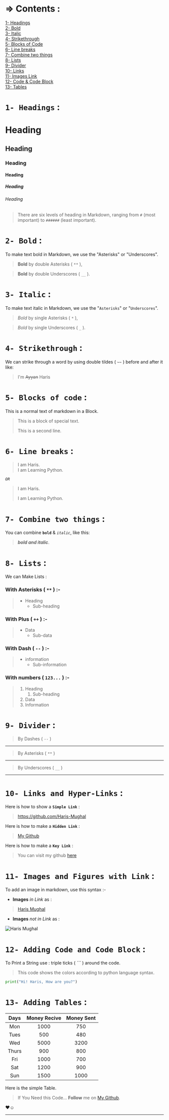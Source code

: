 # => Contents :

[1- Headings](#1--headings)\
[2- Bold](#2--bold)\
[3- Italic](#3--italic)\
[4- Strikethrough](#4--strikethrough)\
[5- Blocks of Code](#5--blocks-of-code)\
[6- Line breaks](#6--line-breaks)\
[7- Combine two things](#7--combine-two-things)\
[8- Lists](#8--lists)\
[9- Divider](#9--divider)\
[10- Links](#10--links-and-hyper-links)\
[11- Images Link](#11--images-and-figures-with-link)\
[12- Code & Code Block](#12--adding-code-and-code-block)\
[13- Tables](#13--adding-tables)


# `1- Headings` :

# Heading
## Heading
### Heading
#### Heading
##### Heading
###### Heading

> There are six levels of heading in Markdown, ranging from `#` (most important) to `######` (least important).

# `2- Bold` :
To make text bold in Markdown, we use the "Asterisks" or "Underscores".

> **Bold** by double Asterisks ( `**` ),

> __Bold__ by double Underscores ( `__` ). 


# `3- Italic` :
To make text italic in Markdown, we use the "`Asterisks`" or "`Underscores`".

> *Bold* by single Asterisks ( `*` ),

> _Bold_ by single Underscores ( `_` ).

# `4- Strikethrough` :


We can strike through a word by using double tildes ( `~~` ) before and after it like:
> I'm ~~Ayyan~~ Haris


# `5- Blocks of code` :
This is a normal text of markdown in a Block.
>This is a block of special text.
>
>This is a second line.


# `6- Line breaks` :

> I am Haris.\
> I am Learning Python.

_`OR`_

>I am Haris.
>
>I am Learning Python.


# `7- Combine two things` :
You can combine **`bold`** & _`italic`_, like this:
> ***bold and italic***.


# `8- Lists` :
We can Make Lists :
### With Asterisks ( `**` ) :-
> * Heading
>   * Sub-heading
### With Plus ( `++` ) :-
> + Data
>   + Sub-data
### With Dash ( `--` ) :-
> - information
>   - Sub-information
### With numbers ( `123...` ) :-
> 1. Heading
>    1. Sub-heading
> 2. Data
> 3. Information


# `9- Divider` :

>  By Dashes ( `--` )

---
>  By Asterisks ( `**` )
***
>  By Underscores ( `__` )
___ 


# `10- Links and Hyper-Links` :
Here is how to show a **`Simple Link`** :
> <https://github.com/Haris-Mughal>

Here is how to make a **`Hidden Link`** :
> [My Github](https://github.com/Haris-Mughal)

Here is how to make a **`Key Link`** :

[My Github]: https://github.com/Haris-Mughal

> You can visit my github [here][My Github]


# `11- Images and Figures with Link` :
To add an image in markdown, use this syntax :-
- **Images** *in Link* as :
> [Haris Mughal](<WhatsApp Image 2023-10-06 at 8.13.23 PM.jpeg>)
- **Images** *not in Link* as :

![Haris Mughal](<WhatsApp Image 2023-10-06 at 8.13.23 PM.jpeg>)

# `12- Adding Code and Code Block` :

To Print a String use :
triple ticks ( _```_ ) around the code.
> This code shows the colors according to python language syntax.
```python
print("Hi! Haris, How are you?")
``` 
# `13- Adding Tables` :

Days| Money Recive| Money Sent
:-:| :-:| :-:
|Mon| 1000| 750|
Tues| 500| 480|
Wed| 5000| 3200
Thurs| 900| 800
Fri| 1000| 700
Sat| 1200| 900
Sun| 1500| 1000

Here is the simple Table.

> If You Need this Code...
> __Follow__ me on [My Github].

♥️☺️

---
